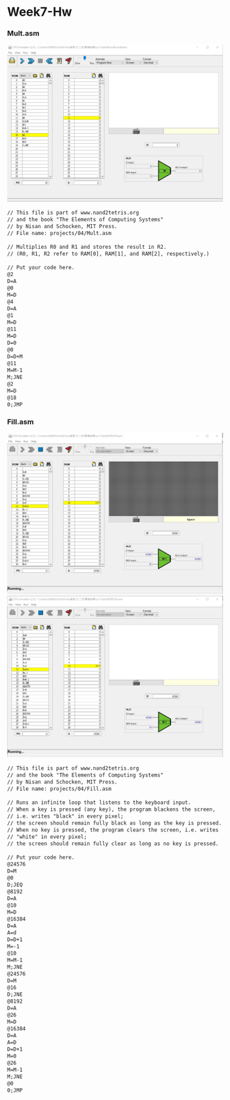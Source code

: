 # Week7-Hw

### Mult.asm
![image](https://github.com/Roy-Roo/co110a/blob/master/04/mult/mult.jpg)
```hdl
// This file is part of www.nand2tetris.org
// and the book "The Elements of Computing Systems"
// by Nisan and Schocken, MIT Press.
// File name: projects/04/Mult.asm

// Multiplies R0 and R1 and stores the result in R2.
// (R0, R1, R2 refer to RAM[0], RAM[1], and RAM[2], respectively.)

// Put your code here.
@2
D=A
@0     
M=D
@4
D=A
@1
M=D
@11
M=D
D=0
@0    
D=D+M
@11
M=M-1
M;JNE
@2
M=D
@18
0;JMP
```


### Fill.asm
![image](https://github.com/Roy-Roo/co110a/blob/master/04/fill/fillb.jpg)
![image](https://github.com/Roy-Roo/co110a/blob/master/04/fill/fillw.jpg)
```hdl
// This file is part of www.nand2tetris.org
// and the book "The Elements of Computing Systems"
// by Nisan and Schocken, MIT Press.
// File name: projects/04/Fill.asm

// Runs an infinite loop that listens to the keyboard input.
// When a key is pressed (any key), the program blackens the screen,
// i.e. writes "black" in every pixel;
// the screen should remain fully black as long as the key is pressed. 
// When no key is pressed, the program clears the screen, i.e. writes
// "white" in every pixel;
// the screen should remain fully clear as long as no key is pressed.

// Put your code here.
@24576
D=M     
@0
D;JEQ
@8192
D=A    
@10
M=D
@16384
D=A
A=d
D=D+1
M=-1
@10    
M=M-1
M;JNE
@24576 
D=M    
@16 
D;JNE  
@8192  
D=A    
@26    
M=D
@16384 
D=A    
A=D    
D=D+1  
M=0   
@26
M=M-1  
M;JNE
@0
0;JMP
```
